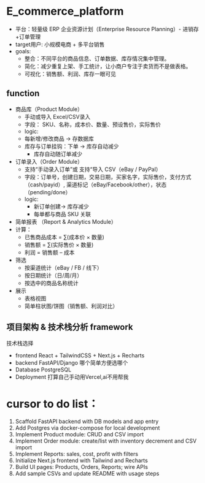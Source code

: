 # E_commerce_platform
* 平台：轻量级 ERP 企业资源计划（Enterprise Resource Planning）- 进销存+订单管理
* target用户: 小规模电商 + 多平台销售
* goals: 
  * 整合：不同平台的商品信息、订单数据、库存情况集中管理。
  * 简化：减少重复上架、手工统计，让小商户专注于卖货而不是做表格。
  * 可视化：销售额、利润、库存一眼可见

## function
* 商品库（Product Module）
  * 手动或导入 Excel/CSV录入
  * 字段： SKU、名称，成本价、数量、预设售价，实际售价
  * logic: 
  * 每新增/修改商品 → 存数据库
  * 库存与订单挂钩：下单 → 库存自动减少
    * 库存自动随订单减少
* 订单录入（Order Module）
  * 支持“手动录入订单”或 支持“导入 CSV（eBay / PayPal）
  * 字段：订单号，创建日期，交易日期，买家名字，实际售价，支付方式（cash/payid）, 渠道标记（eBay/Facebook/other），状态（pending/done）
  * logic:
    * 新订单创建→ 库存减少
    * 每单都与商品 SKU 关联
* 简单报表 （Report & Analytics Module）
* 计算：
  * 已售商品成本 = ∑(成本价 × 数量)
  * 销售额 = ∑(实际售价 × 数量)
  * 利润 = 销售额 – 成本
* 筛选
  * 按渠道统计（eBay / FB / 线下）
  * 按日期统计（日/周/月）
  * 按选中的商品名称统计
* 展示
  * 表格视图
  * 简单柱状图/饼图（销售额、利润对比）

## 项目架构 & 技术栈分析 framework
技术栈选择
* frontend
React + TailwindCSS + Next.js + Recharts
* backend
FastAPI/Django 哪个简单方便选哪个
* Database
PostgreSQL
* Deployment
打算自己手动用Vercel,ai不用帮我

# cursor to do list：
1. Scaffold FastAPI backend with DB models and app entry
2. Add Postgres via docker-compose for local development
3. Implement Product module: CRUD and CSV import
4. Implement Order module: create/list with inventory decrement and CSV import
5. Implement Reports: sales, cost, profit with filters
6. Initialize Next.js frontend with Tailwind and Recharts
7. Build UI pages: Products, Orders, Reports; wire APIs
8. Add sample CSVs and update README with usage steps